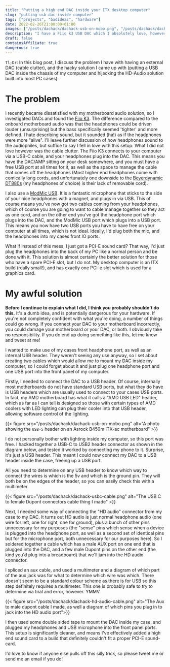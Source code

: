 ```yaml
---
title: "Putting a high end DAC inside your ITX desktop computer"
slug: "putting-usb-dac-inside-computer"
tags: ["projects", "badideas", "hardware"]
date: 2022-02-26T21:00:00+01:00
images: ["/posts/dachack/dachack-usb-on-mobo.png", "/posts/dachack/dachack-hd-audio-cable.png", "/posts/dachack/dachack-usbc-cable.png"]
description: "I have a Fiio k3 USB DAC which I absolutely love, however I do not love the cable clutter. I decided to investigate wiring it up inside an ITX desktop computer."
draft: false
containsAffiliate: true
dangerous: true
---
```


`Tl;Dr`: In this blog post, I discuss the problem I have with having an external
DAC (cable clutter), and the hacky solution I came up with (putting a USB DAC
inside the chassis of my computer and hijacking the HD-Audio solution built into
most PC cases).

# The problem
I recently became dissatisfied with my motherboard audio solution, so I
investigated DACs and found the [Fiio K3](https://www.amazon.co.uk/gp/product/B09B35TCC7/ref=as_li_tl?ie=UTF8&camp=1634&creative=6738&creativeASIN=B09B35TCC7&linkCode=as2&tag=kn100-21&linkId=1fe9b64c8de5e65f68db04b9e66ca0d5).
The difference compared to the onboard motherboard audio was that the headphones
could be driven louder (unsurprising) but the bass specifically seemed 'tighter'
and more defined. I hate describing sound, but it sounded (ha!) as if the
headphones were more "alive". I'll leave further discussion of how headphones
sound to the audiophiles, but suffice to say I fell in love with this setup.
 What I did not love however was the cable clutter. The Fiio K3 connects to your
computer via a USB-C cable, and your headphones plug into the DAC. This means
you have the DAC/AMP sitting on your desk somewhere, and you must have a free
USB port at all times for it, as well as the space to manage the cable that
comes off the headphones (Most higher end headphones come with comically long
cords, and unfortunately one downside to the [Beyerdynamic DT880s](https://www.amazon.co.uk/gp/product/B000F2BLTM/ref=as_li_tl?ie=UTF8&camp=1634&creative=6738&creativeASIN=B000F2BLTM&linkCode=as2&tag=kn100-21&linkId=be3feac311ddd1ad1a73d188c173fefa)
(my headphones of choice) is their lack of removable cord).

I also use a [ModMic USB](https://www.amazon.co.uk/gp/product/B07YN26PBT/ref=as_li_tl?ie=UTF8&camp=1634&creative=6738&creativeASIN=B07YN26PBT&linkCode=as2&tag=kn100-21&linkId=9b22e11d768ae1d5ded99ff7821fb8ef). It is a fantastic microphone that sticks to the side of
your nice headphones with a magnet, and plugs in via USB. This of course means
you've now got two cables coming from your headphones, which of course you are
going to want to cable manage together so they act as one cord, and on the other
end you've got the headphone port which plugs into the DAC, and the ModMic USB
port which plugs into a USB port. This means you now have two USB ports you have
to have free on your computer at all times, which is not ideal. Ideally, I'd plug
both the mic, and the headphones into my cases front IO ports.

What if instead of this mess, I just got a PCI-E sound card? That way, I'd just
plug the headphones into the back of my PC like a normal person and be done with
it. This solution is almost certainly the better solution for those who have a
spare PCI-E slot, but I do not. My desktop computer is an ITX build (really
small!), and has exactly one PCI-e slot which is used for a graphics card.

# My awful solution
**Before I continue to explain what I did, I think you probably shouldn't do this.** It's a dumb idea, and is potentially dangerous for your hardware. If you're not completely confident with what you're doing, a number of things could go wrong. If you connect your DAC to your motherboard incorrectly, you could damage your motherboard or your DAC, or both. I obviously take no responsibility. If you do end up doing something like this, let me know and tweet at me!

I wanted to make use of my cases front headphone port, as well as an internal
USB header. They weren't seeing any use anyway, so I set about creating two
cables which would allow me to mount my DAC inside my computer, so I could
forget about it and just plug one headphone port and one USB port into the front
panel of my computer.

Firstly, I needed to connect the DAC to a USB header. Of course, internally most
motherboards do not have standard USB ports, but what they do have is USB
headers which are usually used to connect to your cases USB ports. In fact, my AMD
motherboard has what it calls a "AMD USB LED" header, which as far as I can tell
is designed so those with certain types of AMD coolers with LED lighting can plug their
cooler into that USB header, allowing software control of the lighting.

{{< figure src="/posts/dachack/dachack-usb-on-mobo.png" alt="A photo showing the `USB-5` header on an Asrock B450m ITX-ac motherboard" >}}

I do not personally bother with lighting inside my computer, so this port was
free. I hacked together a USB-C to USB2 header connector as shown in the diagram
below, and tested it worked by connecting my phone to it. Surprise, it's just a
USB header. This meant I could now connect my DAC to a USB header inside the
case, freeing up a USB port.

All you need to determine on any USB header to know which way to connect the
wires is which is the 5v and which is the ground pin. They will both be on the
edges of the header, so you can easily check this with a multimeter.

{{< figure src="/posts/dachack/dachack-usbc-cable.png" alt="The USB C to female Dupont connectors cable thing I made" >}}

Next, I needed some way of connecting the "HD audio" connector from my case to
my DAC. It turns out HD audio is just normal headphone audio (one wire for left,
one for right, one for ground), plus a bunch of other pins unnecessary for my
purposes (the "sense" pins which sense when a device is plugged into the
headphone port, as well as a second set of identical pins but for the microphone
port, both unnecessary for our purposes here). So I soldered together a cable
which has a male AUX port on one end that is plugged into the DAC, and a few
male Dupont pins on the other end (the kind you'd plug into a breadboard) that
we'll jam into the HD audio connector.

I spliced an aux cable, and used a multimeter and a diagram of which part of the
aux jack was for what to determine which wire was which. There doesn't seem to
be a standard colour scheme as there is for USB so this step definitely requires
a multimeter. This one is probably safe to try to determine via trial and error,
however. YMMV.

{{< figure src="/posts/dachack/dachack-hd-audio-cable.png" alt="The Aux to male dupont cable I made, as well a diagram of which pins you plug in to jack into the HD audio port">}}

I then used some double sided tape to mount the DAC inside my case, and plugged
my headphones and USB microphone into the front panel ports. This setup is
significantly cleaner, and means I've effectively added a high end sound card to
a build that definitely couldn't fit a proper PCI-E sound-card.

I'd love to know if anyone else pulls off this silly trick, so please tweet me or
send me an email if you do!


